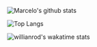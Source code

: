 
![Marcelo's github stats](https://github-readme-stats.vercel.app/api?username=mrlsk8&hide=prs,issues&count_private=true&show_icons=true&theme=dracula&hide_border=true&include_all_commits=true)

![Top Langs](https://github-readme-stats.vercel.app/api/top-langs/?username=mrlsk8&layout=compact)

![willianrod's wakatime stats](https://github-readme-stats.vercel.app/api/wakatime?username=willianrod)

<!--
**MRLSK8/mrlsk8** is a ✨ _special_ ✨ repository because its `README.md` (this file) appears on your GitHub profile.

Here are some ideas to get you started:

- 🔭 I’m currently working on ...
- 🌱 I’m currently learning ...
- 👯 I’m looking to collaborate on ...
- 🤔 I’m looking for help with ...
- 💬 Ask me about ...
- 📫 How to reach me: ...
- 😄 Pronouns: ...
- ⚡ Fun fact: ...
-->
